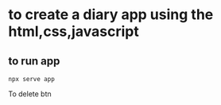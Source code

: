 # to create a diary app using the html,css,javascript
## to run app 
```
npx serve app
```
To delete btn 
